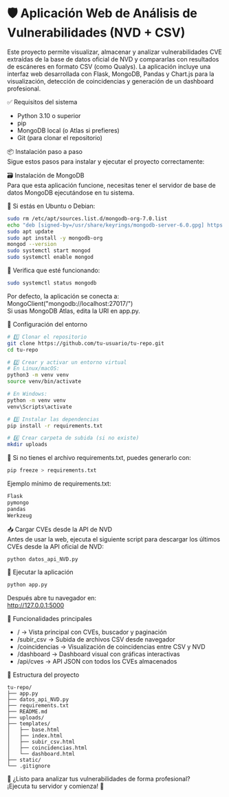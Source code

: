 # 🛡️ Aplicación Web de Análisis de Vulnerabilidades (NVD + CSV)
Este proyecto permite visualizar, almacenar y analizar vulnerabilidades CVE extraídas de la base de datos oficial de NVD y compararlas con resultados de escáneres en formato CSV (como Qualys). La aplicación incluye una interfaz web desarrollada con Flask, MongoDB, Pandas y Chart.js para la visualización, detección de coincidencias y generación de un dashboard profesional.

✅ Requisitos del sistema  
- Python 3.10 o superior  
- pip  
- MongoDB local (o Atlas si prefieres)  
- Git (para clonar el repositorio)  

📦 Instalación paso a paso  
Sigue estos pasos para instalar y ejecutar el proyecto correctamente:

🗃️ Instalación de MongoDB  
Para que esta aplicación funcione, necesitas tener el servidor de base de datos MongoDB ejecutándose en tu sistema.

🔹 Si estás en Ubuntu o Debian:  
```bash
sudo rm /etc/apt/sources.list.d/mongodb-org-7.0.list
echo "deb [signed-by=/usr/share/keyrings/mongodb-server-6.0.gpg] https://repo.mongodb.org/apt/ubuntu jammy/mongodb-org/6.0 multiverse" | sudo tee /etc/apt/sources.list.d/mongodb-org-6.0.list
sudo apt update
sudo apt install -y mongodb-org
mongod --version
sudo systemctl start mongod
sudo systemctl enable mongod
```

🔹 Verifica que esté funcionando:  
```bash
sudo systemctl status mongodb
```

Por defecto, la aplicación se conecta a:  
MongoClient("mongodb://localhost:27017/")  
Si usas MongoDB Atlas, edita la URI en app.py.

🔧 Configuración del entorno  
```bash
# 1️⃣ Clonar el repositorio
git clone https://github.com/tu-usuario/tu-repo.git
cd tu-repo

# 2️⃣ Crear y activar un entorno virtual
# En Linux/macOS:
python3 -m venv venv
source venv/bin/activate

# En Windows:
python -m venv venv
venv\Scripts\activate

# 3️⃣ Instalar las dependencias
pip install -r requirements.txt

# 4️⃣ Crear carpeta de subida (si no existe)
mkdir uploads
```

📄 Si no tienes el archivo requirements.txt, puedes generarlo con:  
```bash
pip freeze > requirements.txt
```

Ejemplo mínimo de requirements.txt:  
```txt
Flask
pymongo
pandas
Werkzeug
```

📥 Cargar CVEs desde la API de NVD  
Antes de usar la web, ejecuta el siguiente script para descargar los últimos CVEs desde la API oficial de NVD:  
```bash
python datos_api_NVD.py
```

🚀 Ejecutar la aplicación  
```bash
python app.py
```

Después abre tu navegador en:  
http://127.0.0.1:5000

🧪 Funcionalidades principales  
- / → Vista principal con CVEs, buscador y paginación  
- /subir_csv → Subida de archivos CSV desde navegador  
- /coincidencias → Visualización de coincidencias entre CSV y NVD  
- /dashboard → Dashboard visual con gráficas interactivas  
- /api/cves → API JSON con todos los CVEs almacenados  

📁 Estructura del proyecto  
```
tu-repo/
├── app.py
├── datos_api_NVD.py
├── requirements.txt
├── README.md
├── uploads/
├── templates/
│   ├── base.html
│   ├── index.html
│   ├── subir_csv.html
│   ├── coincidencias.html
│   └── dashboard.html
├── static/
└── .gitignore
```

🎯 ¿Listo para analizar tus vulnerabilidades de forma profesional?  
¡Ejecuta tu servidor y comienza! 🚀
